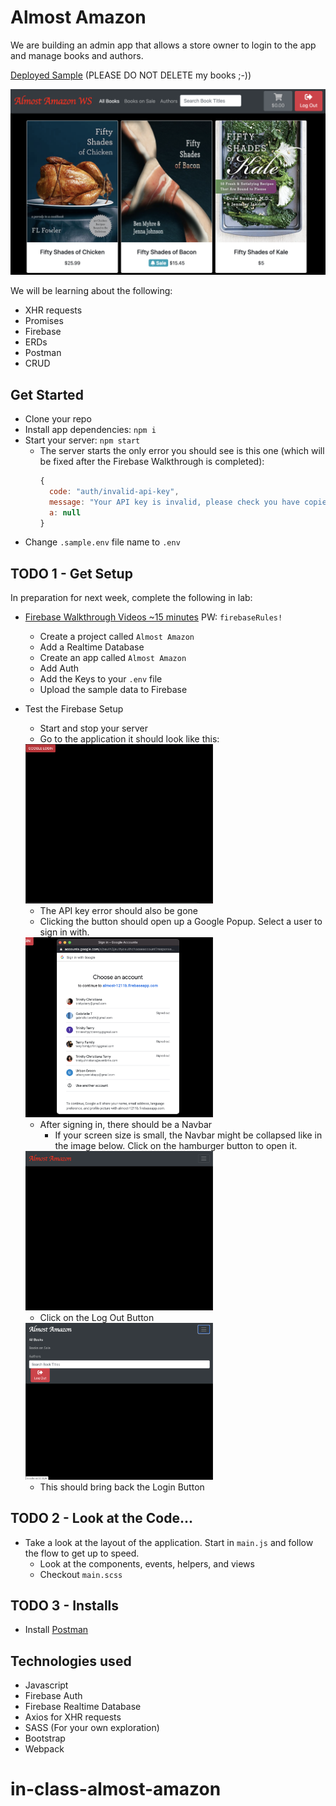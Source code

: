 # Almost Amazon
We are building an admin app that allows a store owner to login to the app and manage books and authors.

[Deployed Sample](https://almost-amazon-sample.netlify.app/) (PLEASE DO NOT DELETE my books ;-))

![Screen Shot](./almostam.png)

We will be learning about the following:
- XHR requests
- Promises
- Firebase
- ERDs
- Postman
- CRUD

## Get Started
- Clone your repo
- Install app dependencies: `npm i`
- Start your server: `npm start`
  - The server starts the only error you should see is this one (which will be fixed after the Firebase Walkthrough is completed):
    ```js
    {
      code: "auth/invalid-api-key",
      message: "Your API key is invalid, please check you have copied it correctly.",
      a: null
    }
    ```
- Change `.sample.env` file name to `.env`


## TODO 1 - Get Setup
In preparation for next week, complete the following in lab:
- [Firebase Walkthrough Videos ~15 minutes](https://vimeo.com/showcase/codetracker-firebase) PW: `firebaseRules!`
  - Create a project called `Almost Amazon`
  - Add a Realtime Database
  - Create an app called `Almost Amazon`
  - Add Auth
  - Add the Keys to your `.env` file
  - Upload the sample data to Firebase
- Test the Firebase Setup
  - Start and stop your server
  - Go to the application it should look like this:
 
  <img src="documentation/Login Screen.png" alt="Login Screen" width="300px"/>
 
  - The API key error should also be gone
  - Clicking the button should open up a Google Popup. Select a user to sign in with.

  <img src="documentation/Google Pop-Up.png" alt="Google Pop-Up Screen" width="300px"/>
    
  - After signing in, there should be a Navbar
    - If your screen size is small, the Navbar might be collapsed like in the image below. Click on the hamburger button to open it.
 
  <img src="documentation/Logged In Screen.png" alt="Logged In Screen" width="300px"/>
  
  - Click on the Log Out Button

 
  <img src="documentation/Logout Button.png" alt="Logout Button Screen" width="300px"/>    
  
  - This should bring back the Login Button

## TODO 2 - Look at the Code...
  - Take a look at the layout of the application. Start in `main.js` and follow the flow to get up to speed.
    - Look at the components, events, helpers, and views
    - Checkout `main.scss` 

## TODO 3 - Installs
- Install [Postman](https://www.postman.com/downloads/)



## Technologies used
- Javascript
- Firebase Auth
- Firebase Realtime Database
- Axios for XHR requests
- SASS (For your own exploration)
- Bootstrap
- Webpack
# in-class-almost-amazon
